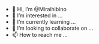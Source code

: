 - 👋 Hi, I’m @Miraihibino
- 👀 I’m interested in ...
- 🌱 I’m currently learning ...
- 💞️ I’m looking to collaborate on ...
- 📫 How to reach me ...

<!---
Miraihibino/Miraihibino is a ✨ special ✨ repository because its `README.md` (this file) appears on your GitHub profile.
You can click the Preview link to take a look at your changes.
--->
